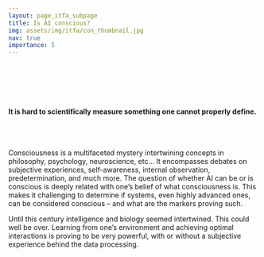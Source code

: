 ```yaml
---
layout: page_itfa_subpage
title: Is AI conscious?
img: assets/img/itfa/con_thumbnail.jpg
nav: true
importance: 5
---
```

<br>
<br>
<br>
<br>

#### It is hard to scientifically measure something one cannot properly define. 

<br>
<br>

Consciousness is a multifaceted mystery intertwining concepts in philosophy, psychology, neuroscience, etc... It encompasses debates on subjective experiences, self-awareness, internal observation, predetermination, and much more. 
The question of whether AI can be or is conscious is deeply related with one’s belief of what consciousness is. This makes it challenging to determine if systems, even highly advanced ones, can be considered conscious – and what are the markers proving such.

Until this century intelligence and biology seemed intertwined. This could well be over.
Learning from one’s environment and achieving optimal interactions is proving to be very powerful, with or without a subjective experience behind the data processing.

<br>
<br>
